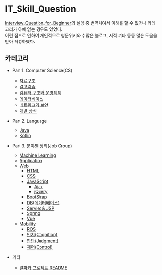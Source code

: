 # IT_Skill_Question

[Interview_Question_for_Beginner](https://github.com/JaeYeopHan/Interview_Question_for_Beginner)의 설명 중 번역체여서 이해를 할 수 없거나 카테고리가 아예 없는 경우도 있었다.   
이런 점으로 인하여 개인적으로 영문위키와 수많은 블로그, 서적 기타 등등 많은 도움을 받아 작성하였다.   

## 카테고리

+ Part 1. Computer Science(CS)
  + [자료구조](https://github.com/ii200400/IT_Skill_Question/tree/master/CS/DataStructure)
  + [알고리즘](https://github.com/ii200400/IT_Skill_Question/tree/master/CS/Algorithm)
  + [컴퓨터 구조와 운영체제](https://github.com/ii200400/IT_Skill_Question/tree/master/CS/OS)
  + [데이터베이스](https://github.com/ii200400/IT_Skill_Question/tree/master/CS/Database)
  + [네트워크와 보안](https://github.com/ii200400/IT_Skill_Question/tree/master/CS/Network)
  + [개발 상식](https://github.com/ii200400/IT_Skill_Question/tree/master/CS/Development_common_sense)
  
+ Part 2. Language
  + [Java](https://github.com/ii200400/IT_Skill_Question/tree/master/Language/Java)
  + [Kotlin](https://github.com/ii200400/IT_Skill_Question/tree/master/Language/Kotlin)
  
+ Part 3. 분야별 정리(Job Group)
  + [Machine Learning](https://github.com/ii200400/Tensorflow_Tutorial)
  + [Application](https://github.com/ii200400/IT_Skill_Question/tree/master/JobGroup/Application)
  + [Web](./JobGroup/Web)
    + [HTML](./JobGroup/Web/html)
    + [CSS](./JobGroup/Web/css)
    + [JavaScript](./JobGroup/Web/JavaScript)
      + [Ajax](./JobGroup/Web/JavaScript/ajax)
      + [jQuery](JobGroup/Web/JavaScript/jQuery)
    + [BootStrap](./JobGroup/Web/bootstrap)
    + [DB(데이터베이스)](https://github.com/ii200400/IT_Skill_Question/tree/master/CS/Database)
    + [Servlet & JSP](./JobGroup/Web/JSP)
    + [Spring](./JobGroup/Web/spring)
    + [Vue](./vue)
  + [Mobility](./mobility)
    - [ROS](./ROS/README.md)
    - [인지(Cognition)](./cognition/README.md)
    - [판단(Judgment)](./judgment/README.md)
    - [제어(Control)](./control/README.md)
    
+ 기타
  + [알파카 프로젝트 README](https://github.com/ii200400/IT_Skill_Question/tree/master/JobGroup/mobility/AlphaCar)
